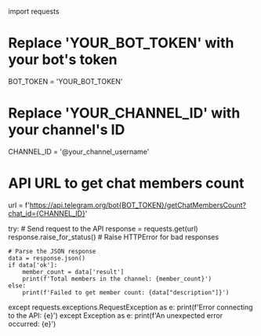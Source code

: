 import requests

# Replace 'YOUR_BOT_TOKEN' with your bot's token
BOT_TOKEN = 'YOUR_BOT_TOKEN'
# Replace 'YOUR_CHANNEL_ID' with your channel's ID
CHANNEL_ID = '@your_channel_username'

# API URL to get chat members count
url = f'https://api.telegram.org/bot{BOT_TOKEN}/getChatMembersCount?chat_id={CHANNEL_ID}'

try:
    # Send request to the API
    response = requests.get(url)
    response.raise_for_status()  # Raise HTTPError for bad responses

    # Parse the JSON response
    data = response.json()
    if data['ok']:
        member_count = data['result']
        print(f'Total members in the channel: {member_count}')
    else:
        print(f'Failed to get member count: {data["description"]}')
except requests.exceptions.RequestException as e:
    print(f'Error connecting to the API: {e}')
except Exception as e:
    print(f'An unexpected error occurred: {e}')
